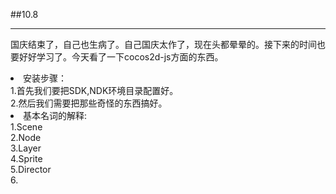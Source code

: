 ##10.8
*****
国庆结束了，自己也生病了。自己国庆太作了，现在头都晕晕的。接下来的时间也要好好学习了。今天看了一下cocos2d-js方面的东西。
<li>安装步骤：</br>
1.首先我们要把SDK,NDK环境目录配置好。</br>
2.然后我们需要把那些奇怪的东西搞好。
<li>基本名词的解释:</br>
1.Scene</br>
2.Node</br>
3.Layer</br>
4.Sprite</br>
5.Director</br>
6.

